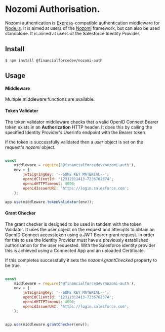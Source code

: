 # Nozomi Authorisation.

Nozomi authentication is [Express](http://expressjs.com/)-compatible authentication
middleware for [Node.js](http://nodejs.org/). It is aimed at users of the [Nozomi]() framework, but can also be used standalone. It is aimed at users of the Salesforce Identity Provider.

## Install

```
$ npm install @financialforcedev/nozomi-auth
```

## Usage

#### Middleware

Multiple middleware functions are available.

#### Token Validator

The token validator middleware checks that a valid OpenID Connect Bearer token exists in an **Authorization** HTTP header. It does this by calling the specified Identity Provider's UserInfo endpoint with the Bearer token.

If the token is successfully validated then a *user* object is set on the request's *nozomi* object.

```javascript

const
	middleware = require('@financialforcedev/nozomi-auth'),
	env = {
    	jwtSigningKey: '--SOME KEY MATERIAL--';
    	openidClientId: '12312312413-7236762374';
    	openidHTTPTimeout: 4000;
    	openidIssuerURI: 'https://login.salesforce.com';
	};

app.use(middleware.tokenValidator(env));

```

#### Grant Checker

The grant checker is designed to be used in tandem with the token Validator. It uses the user object on the request and attempts to obtain an OpenID Connect accesstoken using a JWT Bearer grant request. In order for this to use the Identity Provider must have a previously established authorisation for the user requested. With the Salesforce identity provider this is achieved using a Connected App and an uploaded Certificate.

If this completes successfully it sets the *nozomi.grantChecked* property to be true.

```javascript

const
	middleware = require('@financialforcedev/nozomi-auth'),
	env = {
    	jwtSigningKey: '--SOME KEY MATERIAL--';
    	openidClientId: '12312312413-7236762374';
    	openidHTTPTimeout: 4000;
    	openidIssuerURI: 'https://login.salesforce.com';
	};


app.use(middleware.grantChecker(env));

```
